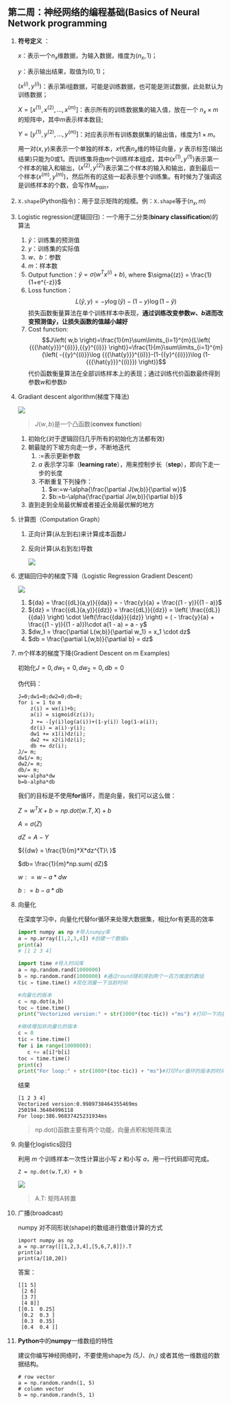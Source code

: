 ## 第二周：神经网络的编程基础(Basics of Neural Network programming


1. **符号定义** ：

    $x$：表示一个$n_x$维数据，为输入数据，维度为$(n_x,1)$； 

    $y​$：表示输出结果，取值为$(0,1)​$；

    $(x^{(i)},y^{(i)})$：表示第$i$组数据，可能是训练数据，也可能是测试数据，此处默认为训练数据； 

    $X=[x^{(1)},x^{(2)},...,x^{(m)}]$：表示所有的训练数据集的输入值，放在一个 $n_x×m$的矩阵中，其中$m$表示样本数目; 

    $Y=[y^{(1)},y^{(2)},...,y^{(m)}]$：对应表示所有训练数据集的输出值，维度为$1×m$。

    用一对$(x,y)$来表示一个单独的样本，$x$代表$n_x$维的特征向量，$y$ 表示标签(输出结果)只能为0或1。而训练集将由$m$个训练样本组成，其中$(x^{(1)},y^{(1)})$表示第一个样本的输入和输出，$(x^{(2)},y^{(2)})$表示第二个样本的输入和输出，直到最后一个样本$(x^{(m)},y^{(m)})$，然后所有的这些一起表示整个训练集。有时候为了强调这是训练样本的个数，会写作$M_{train}$，
2. `X.shape`(Python指令)：用于显示矩阵的规模。例：`X.shape`等于$(n_x,m)$
3. Logistic regression(逻辑回归)：一个用于二分类(**binary classification**)的算法
   1. $\hat{y}$：训练集的预测值
   2. $y$：训练集的实际值
   3. $w、b$：参数
   4. $m$：样本数
   5. Output function：$\hat{y}=\sigma{({{w}^{T}}{{x}^{(i)}}+b)}$, where $\sigma{(z)} = \frac{1}{1+e^{-z}}$
   6. Loss function：$$L\left( \hat{y},y \right)=-y\log(\hat{y})-(1-y)\log (1-\hat{y})$$损失函数衡量算法在单个训练样本中表现，**通过训练改变参数$w、b$进而改变预测值$\hat{y}$，让损失函数的值越小越好**
   7. Cost function:$$J\left( w,b \right)=\frac{1}{m}\sum\limits_{i=1}^{m}{L\left( {{{\hat{y}}}^{(i)}},{{y}^{(i)}} \right)}=\frac{1}{m}\sum\limits_{i=1}^{m}{\left( -{{y}^{(i)}}\log {{{\hat{y}}}^{(i)}}-(1-{{y}^{(i)}})\log (1-{{{\hat{y}}}^{(i)}}) \right)}$$代价函数衡量算法在全部训练样本上的表现；通过训练代价函数最终得到参数$w$和参数$b$
4. Gradiant descent algorithm(梯度下降法)
   
   ![](images/c5eda5608fd2f4d846559ed8e89ed33c.jpg)
   > $J(w,b)$是一个凸函数(**convex function**)
   1. 初始化(对于逻辑回归几乎所有的初始化方法都有效)
   2. 朝最陡的下坡方向走一步，不断地迭代
      1. $:=$表示更新参数
      2. $a$ 表示学习率（**learning rate**），用来控制步长（**step**），即向下走一步的长度
      3. 不断重复下列操作：
         1. $w:=w-\alpha{\frac{\partial J(w,b)}{\partial w}}$
         2. $b:=b-\alpha{\frac{\partial J(w,b)}{\partial b}}$
   3. 直到走到全局最优解或者接近全局最优解的地方
5. 计算图（Computation Graph）
   1. 正向计算(从左到右)来计算成本函数J
   2. 反向计算(从右到左)导数

      ![](images/cd75ffa2793fa4af02bdd869fe962bc1.png)
6. 逻辑回归中的梯度下降（Logistic Regression Gradient Descent）
   
   ![](/images/6403f00e5844c3100f4aa9ff043e2319.jpg)
   1. ${da} = \frac{{dL}(a,y)}{{da}}  =  - \frac{y}{a} + \frac{(1 - y)}{(1 - a)}$
   2. ${dz} = \frac{{dL}(a,y)}{{dz}} = \frac{{dL}}{{dz}} = \left( \frac{{dL}}{{da}} \right) \cdot \left(\frac{{da}}{{dz}} \right) = ( - \frac{y}{a} + \frac{(1 - y)}{(1 - a)})\cdot a(1 - a) = a - y$
   3. $dw_1 = \frac{\partial L(w,b)}{\partial w_1} = x_1 \cdot dz$
   4. $db = \frac{\partial L(w,b)}{\partial b} = dz$
7. m个样本的梯度下降(Gradient Descent on m Examples)
   
   初始化$J=0,d{{w}_{1}}=0,d{{w}_{2}}=0,db=0$

   伪代码：
   ```
   J=0;dw1=0;dw2=0;db=0;
   for i = 1 to m
       z(i) = wx(i)+b;
       a(i) = sigmoid(z(i));
       J += -[y(i)log(a(i))+(1-y(i)）log(1-a(i));
       dz(i) = a(i)-y(i);
       dw1 += x1(i)dz(i);
       dw2 += x2(i)dz(i);
       db += dz(i);
   J/= m;
   dw1/= m;
   dw2/= m;
   db/= m;
   w=w-alpha*dw
   b=b-alpha*db
   ```
   我们的目标是不使用**for**循环，而是向量，我们可以这么做：

   $Z = w^{T}X + b = np.dot( w.T,X)+b$

   $A = \sigma( Z )$

   $dZ = A - Y$

   ${{dw} = \frac{1}{m}*X*dz^{T}\ }$

   $db= \frac{1}{m}*np.sum( dZ)​$

   $w: = w - a*dw$

   $b: = b - a*db$
8. 向量化
   
   在深度学习中，向量化代替for循环来处理大数据集，相比for有更高的效率
   ```py
   import numpy as np #导入numpy库
   a = np.array([1,2,3,4]) #创建一个数据a
   print(a)
   # [1 2 3 4]

   import time #导入时间库
   a = np.random.rand(1000000)
   b = np.random.rand(1000000) #通过round随机得到两个一百万维度的数组
   tic = time.time() #现在测量一下当前时间

   #向量化的版本
   c = np.dot(a,b)
   toc = time.time()
   print("Vectorized version:" + str(1000*(toc-tic)) +"ms") #打印一下向量化的版本的时间

   #继续增加非向量化的版本
   c = 0
   tic = time.time()
   for i in range(1000000):
      c += a[i]*b[i]
   toc = time.time()
   print(c)
   print("For loop:" + str(1000*(toc-tic)) + "ms")#打印for循环的版本的时间
   ```

   结果
   ```
   [1 2 3 4]
   Vectorized version:0.9989738464355469ms
   250194.36404996118
   For loop:386.96837425231934ms
   ```
   > np.dot()函数主要有两个功能，向量点积和矩阵乘法

9. 向量化logistics回归

   利用 $m$ 个训练样本一次性计算出小写 $z$ 和小写 $a$，用一行代码即可完成。
   ```
   Z = np.dot(w.T,X) + b
   ```

   ![](images/3a8a0c9ed33cd6c033103e35c26eeeb7.png)
   > A.T: 矩阵A转置
10. 广播(broadcast)
    
    numpy 对不同形状(shape)的数组进行数值计算的方式
    ```
    import numpy as np
    a = np.array([[1,2,3,4],[5,6,7,8]]).T
    print(a)
    print(a/[10,20])
    ```
    答案：
    ```
    [[1 5]
     [2 6]
     [3 7]
     [4 8]]
    [[0.1  0.25]
     [0.2  0.3 ]
     [0.3  0.35]
     [0.4  0.4 ]]
    ```

11. **Python**中的**numpy**一维数组的特性

    建议你编写神经网络时，不要使用shape为 _(5,)_、_(n,)_ 或者其他一维数组的数据结构。

    ```
    # row vector
    a = np.random.randn(1, 5)
    # column vector
    b = np.random.randn(5, 1)
    ```